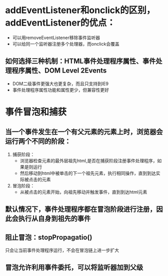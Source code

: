 # addEventListener和onclick的区别，addEventListener的优点：
* 可以用removeEventListener移除事件监听器
* 可以给同一个监听器注册多个处理器，而onclick会覆盖
## 如何选择三种机制：HTML事件处理程序属性、事件处理程序属性、DOM Level 2Events
* DOM二级事件更强大也更复杂，而且只支持到IE9
* 事件处理程序属性功能和属性更少，但兼容性更好
# 事件冒泡和捕获
## 当一个事件发生在一个有父元素的元素上时，浏览器会运行两个不同的阶段：
1. 捕获阶段：
   * 浏览器检查元素的最外层祖先html,是否在捕获阶段注册事件处理程序，如果是则运行
   * 然后移动到html中被单击的下一个祖先元素，执行相同操作，直到到达实际被点击的元素
2. 冒泡阶段：
   * 从被点击的元素开始，向祖先移动并触发事件，直到到达html元素
## 默认情况下，事件处理程序都在冒泡阶段进行注册，因此会执行从自身到祖先的事件
## 阻止冒泡：stopPropagatio()
只会让当前事件处理程序运行，不会在冒泡链上进一步扩大
## 冒泡允许利用事件委托，可以将监听器加到父级

